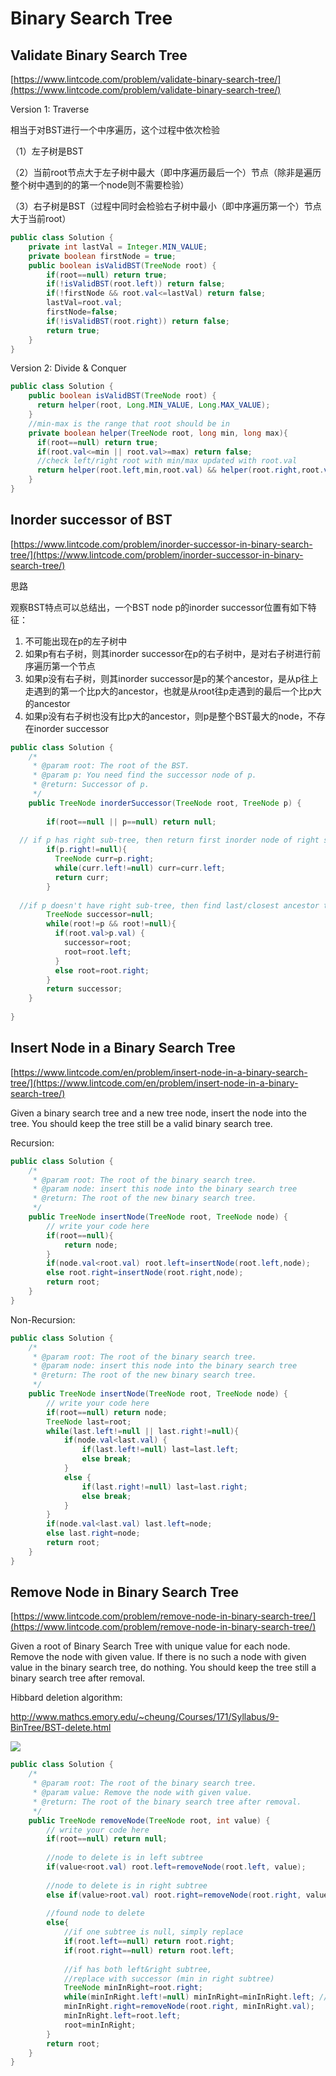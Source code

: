 # Binary Search Tree

##  Validate Binary Search Tree

[https://www.lintcode.com/problem/validate-binary-search-tree/](https://www.lintcode.com/problem/validate-binary-search-tree/)

Version 1: Traverse

相当于对BST进行一个中序遍历，这个过程中依次检验

（1）左子树是BST

（2）当前root节点大于左子树中最大（即中序遍历最后一个）节点（除非是遍历整个树中遇到的的第一个node则不需要检验）

（3）右子树是BST（过程中同时会检验右子树中最小（即中序遍历第一个）节点大于当前root）

```java
public class Solution {
    private int lastVal = Integer.MIN_VALUE;
    private boolean firstNode = true;
    public boolean isValidBST(TreeNode root) {
        if(root==null) return true;
        if(!isValidBST(root.left)) return false;
        if(!firstNode && root.val<=lastVal) return false;
        lastVal=root.val;
        firstNode=false;
        if(!isValidBST(root.right)) return false;
        return true;
    }
}
```

Version 2: Divide & Conquer

```java
public class Solution {
    public boolean isValidBST(TreeNode root) {
      return helper(root, Long.MIN_VALUE, Long.MAX_VALUE);
    }
    //min-max is the range that root should be in
    private boolean helper(TreeNode root, long min, long max){
      if(root==null) return true;
      if(root.val<=min || root.val>=max) return false;
      //check left/right root with min/max updated with root.val
      return helper(root.left,min,root.val) && helper(root.right,root.val,max);
    }
}
```

## Inorder successor of BST

[https://www.lintcode.com/problem/inorder-successor-in-binary-search-tree/](https://www.lintcode.com/problem/inorder-successor-in-binary-search-tree/)

思路

观察BST特点可以总结出，一个BST node p的inorder successor位置有如下特征：

1. 不可能出现在p的左子树中
2. 如果p有右子树，则其inorder successor在p的右子树中，是对右子树进行前序遍历第一个节点
3. 如果p没有右子树，则其inorder successor是p的某个ancestor，是从p往上走遇到的第一个比p大的ancestor，也就是从root往p走遇到的最后一个比p大的ancestor
4. 如果p没有右子树也没有比p大的ancestor，则p是整个BST最大的node，不存在inorder successor

```java
public class Solution {
    /*
     * @param root: The root of the BST.
     * @param p: You need find the successor node of p.
     * @return: Successor of p.
     */
    public TreeNode inorderSuccessor(TreeNode root, TreeNode p) {
    
        if(root==null || p==null) return null;
      
  // if p has right sub-tree, then return first inorder node of right sub-tree
        if(p.right!=null){
          TreeNode curr=p.right;
          while(curr.left!=null) curr=curr.left;
          return curr;
        }
      
  //if p doesn't have right sub-tree, then find last/closest ancestor that is larger than p
        TreeNode successor=null;
        while(root!=p && root!=null){
          if(root.val>p.val) {
            successor=root;
            root=root.left;
          }
          else root=root.right;
        }
        return successor;
    }
    
}
```

## Insert Node in a Binary Search Tree

[https://www.lintcode.com/en/problem/insert-node-in-a-binary-search-tree/](https://www.lintcode.com/en/problem/insert-node-in-a-binary-search-tree/)

Given a binary search tree and a new tree node, insert the node into the tree. You should keep the tree still be a valid binary search tree.

Recursion:

```java
public class Solution {
    /*
     * @param root: The root of the binary search tree.
     * @param node: insert this node into the binary search tree
     * @return: The root of the new binary search tree.
     */
    public TreeNode insertNode(TreeNode root, TreeNode node) {
        // write your code here
        if(root==null){
            return node;
        }
        if(node.val<root.val) root.left=insertNode(root.left,node);
        else root.right=insertNode(root.right,node);
        return root;
    }
}
```

Non-Recursion:

```java
public class Solution {
    /*
     * @param root: The root of the binary search tree.
     * @param node: insert this node into the binary search tree
     * @return: The root of the new binary search tree.
     */
    public TreeNode insertNode(TreeNode root, TreeNode node) {
        // write your code here
        if(root==null) return node;
        TreeNode last=root;
        while(last.left!=null || last.right!=null){
            if(node.val<last.val) {
                if(last.left!=null) last=last.left;
                else break;
            }
            else {
                if(last.right!=null) last=last.right;
                else break;
            }
        }
        if(node.val<last.val) last.left=node;
        else last.right=node;
        return root;
    }
}
```

## Remove Node in Binary Search Tree

[https://www.lintcode.com/problem/remove-node-in-binary-search-tree/](https://www.lintcode.com/problem/remove-node-in-binary-search-tree/)

Given a root of Binary Search Tree with unique value for each node. Remove the node with given value. If there is no such a node with given value in the binary search tree, do nothing. You should keep the tree still a binary search tree after removal.

Hibbard deletion algorithm:

[ http://www.mathcs.emory.edu/~cheung/Courses/171/Syllabus/9-BinTree/BST-delete.html](%20http://www.mathcs.emory.edu/~cheung/Courses/171/Syllabus/9-BinTree/BST-delete.html
)

![](../.gitbook/assets/image%20%281%29.png)

```java
public class Solution {
    /*
     * @param root: The root of the binary search tree.
     * @param value: Remove the node with given value.
     * @return: The root of the binary search tree after removal.
     */
    public TreeNode removeNode(TreeNode root, int value) {
        // write your code here
        if(root==null) return null;
        
        //node to delete is in left subtree
        if(value<root.val) root.left=removeNode(root.left, value);
        
        //node to delete is in right subtree
        else if(value>root.val) root.right=removeNode(root.right, value);
        
        //found node to delete
        else{
            //if one subtree is null, simply replace
            if(root.left==null) return root.right;
            if(root.right==null) return root.left;
            
            //if has both left&right subtree,
            //replace with successor (min in right subtree)
            TreeNode minInRight=root.right;
            while(minInRight.left!=null) minInRight=minInRight.left; //find successor
            minInRight.right=removeNode(root.right, minInRight.val);
            minInRight.left=root.left;
            root=minInRight;
        }
        return root;
    }
}
```

